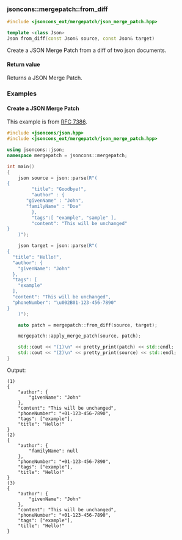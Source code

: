 ### jsoncons::mergepatch::from_diff

```c++
#include <jsoncons_ext/mergepatch/json_merge_patch.hpp>

template <class Json>
Json from_diff(const Json& source, const Json& target)
```

Create a JSON Merge Patch from a diff of two json documents.

#### Return value

Returns a JSON Merge Patch.  

### Examples

#### Create a JSON Merge Patch

This example is from [RFC 7386](https://datatracker.ietf.org/doc/html/rfc7386#section-3).

```c++
#include <jsoncons/json.hpp>
#include <jsoncons_ext/mergepatch/json_merge_patch.hpp>

using jsoncons::json;
namespace mergepatch = jsoncons::mergepatch;

int main()
{
    json source = json::parse(R"(
{
         "title": "Goodbye!",
         "author" : {
       "givenName" : "John",
       "familyName" : "Doe"
         },
         "tags":[ "example", "sample" ],
         "content": "This will be unchanged"
}
    )");

    json target = json::parse(R"(
{
  "title": "Hello!",
  "author": {
    "givenName": "John"
  },
  "tags": [
    "example"
  ],
  "content": "This will be unchanged",
  "phoneNumber": "\u002B01-123-456-7890"
}
    )");

    auto patch = mergepatch::from_diff(source, target);

    mergepatch::apply_merge_patch(source, patch);

    std::cout << "(1)\n" << pretty_print(patch) << std::endl;
    std::cout << "(2)\n" << pretty_print(source) << std::endl;
}
```
Output:
```
(1)
{
    "author": {
        "givenName": "John"
    },
    "content": "This will be unchanged",
    "phoneNumber": "+01-123-456-7890",
    "tags": ["example"],
    "title": "Hello!"
}
(2)
{
    "author": {
        "familyName": null
    },
    "phoneNumber": "+01-123-456-7890",
    "tags": ["example"],
    "title": "Hello!"
}
(3)
{
    "author": {
        "givenName": "John"
    },
    "content": "This will be unchanged",
    "phoneNumber": "+01-123-456-7890",
    "tags": ["example"],
    "title": "Hello!"
}
```

